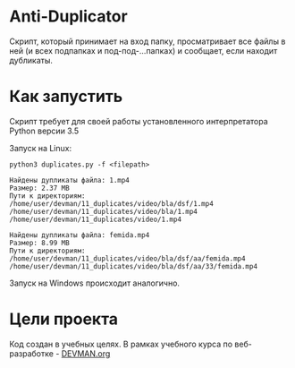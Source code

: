# Anti-Duplicator

Cкрипт, который принимает на вход папку, просматривает все файлы в ней (и всех подпапках и под-под-...папках) и сообщает, если находит дубликаты.

# Как запустить

Скрипт требует для своей работы установленного интерпретатора Python версии 3.5

Запуск на Linux:

```#!bash
python3 duplicates.py -f <filepath>

Найдены дупликаты файла: 1.mp4
Размер: 2.37 MB
Пути к директориям:
/home/user/devman/11_duplicates/video/bla/dsf/1.mp4
/home/user/devman/11_duplicates/video/bla/1.mp4
/home/user/devman/11_duplicates/video/1.mp4

Найдены дупликаты файла: femida.mp4
Размер: 8.99 MB
Пути к директориям:
/home/user/devman/11_duplicates/video/bla/dsf/aa/femida.mp4
/home/user/devman/11_duplicates/video/bla/dsf/aa/33/femida.mp4

```

Запуск на Windows происходит аналогично.

# Цели проекта

Код создан в учебных целях. В рамках учебного курса по веб-разработке - [DEVMAN.org](https://devman.org)

